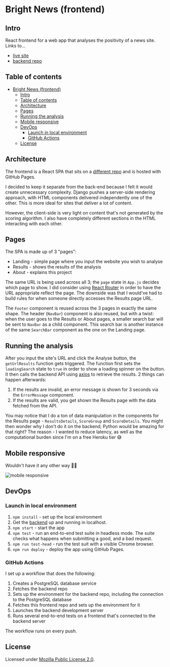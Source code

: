 # Bright News (frontend)

## Intro

React frontend for a web app that analyses the positivity of a news site. Links to...

- [live site](https://mihailthebuilder.github.io/bright-news-web-frontend/)
- [backend repo](https://github.com/mihailthebuilder/bright-news-backend)

## Table of contents

- [Bright News (frontend)](#bright-news-frontend)
  - [Intro](#intro)
  - [Table of contents](#table-of-contents)
  - [Architecture](#architecture)
  - [Pages](#pages)
  - [Running the analysis](#running-the-analysis)
  - [Mobile responsive](#mobile-responsive)
  - [DevOps](#devops)
    - [Launch in local environment](#launch-in-local-environment)
    - [GitHub Actions](#github-actions)
  - [License](#license)

## Architecture

The frontend is a React SPA that sits on a [different repo](https://github.com/mihailthebuilder/bright-news-web-frontend) and is hosted with GitHub Pages.

I decided to keep it separate from the back-end because I felt it would create unnecessary complexity. Django pushes a server-side rendering approach, with HTML components delivered independently one of the other. This is more ideal for sites that deliver a lot of content.

However, the client-side is very light on content that's not generated by the scoring algorithm. I also have completely different sections in the HTML interacting with each other.

## Pages

The SPA is made up of 3 "pages":

- Landing - simple page where you input the website you wish to analyse
- Results - shows the results of the analysis
- About - explains this project

The same URL is being used across all 3; the `page` state in `App.js` decides which page to show. I did consider using [React Router](https://reactrouter.com/) in order to have the URL appropriate reflect the page. The downside was that I would've had to build rules for when someone directly accesses the Results page URL.

The `Footer` component is reused across the 3 pages in exactly the same shape. The header (`NavBar`) component is also reused, but with a twist: when the user goes to the Results or About pages, a smaller search bar will be sent to `NavBar` as a child component. This search bar is another instance of the same `SearchBar` component as the one on the Landing page.

## Running the analysis

After you input the site's URL and click the Analyse button, the `getUrlResults` function gets triggered. The function first sets the `loadingSearch` state to `true` in order to show a loading spinner on the button. It then calls the backend API using [axios](https://www.npmjs.com/package/axios) to retrieve the results. 2 things can happen afterwards:

1. If the results are invalid, an error message is shown for 3 seconds via the `ErrorMessage` component.
2. If the results are valid, you get shown the Results page with the data fetched from the API.

You may notice that I do a ton of data manipulation in the components for the Results page - `ResultsDetails`, `ScoreGroup` and `ScoreDetails`. You might then wonder why I don't do it on the backend; Python would be amazing for that right? The reason - I wanted to reduce latency, as well as the computational burden since I'm on a free Heroku tier 😅

## Mobile responsive

Wouldn't have it any other way 📱🔥

![mobile responsive](demo/mobile-responsive.gif)

## DevOps

### Launch in local environment

1. `npm install` - set up the local environment
2. Get the [backend](https://github.com/mihailthebuilder/bright-news-backend#running-the-app-locally) up and running in localhost.
3. `npm start` - start the app
4. `npm test` - run an end-to-end test suite in headless mode. The suite checks what happens when submitting a good, and a bad request.
5. `npm run test-head` - run the test suit with a visible Chrome browser.
6. `npm run deploy` - deploy the app using GitHub Pages.

### GitHub Actions

I set up a workflow that does the following:

1. Creates a PostgreSQL database service
2. Fetches the backend repo
3. Sets up the environment for the backend repo, including the connection to the PostgreSQL database
4. Fetches this frontend repo and sets up the environment for it
5. Launches the backend development server
6. Runs several end-to-end tests on a frontend that's connected to the backend server

The workflow runs on every push.

## License

Licensed under [Mozilla Public License 2.0](LICENSE).

